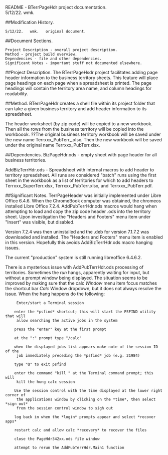 README - BTerrPageHdr project documentation.<br>
5/12/22.	wmk.
	
##Modification History.
<pre><code>5/12/22.   wmk.   original document.
</code></pre>

##Document Sections.
<pre><code>Project Description - overall project description.
Method - project build overview.
Dependencies - file and other dependencies.
Significant Notes - important stuff not documented elsewhere.
</code></pre>


##Project Description.
The BTerrPageHsdr project facilitates adding page header information to
the business territory sheets. This feature will place page headings on 
each page when a spreadsheet is printed. The page headings will contain
the territory area name, and column headings for readability.

##Method.
BTerrPageHdr creates a shell file within its project folder that
can take a given business territory and add header information to its spreadsheet.

The header worksheet (by zip code) will be copied to a new
workbook. Then all the rows from the business territory will be copied
into the workboook. ??The original business territory workbook will be saved
under the new name Terrxxx_PubTerr_.xlsx. Then the new workbook will be
saved under the original name Terrxxx_PubTerr.xlsx.

##Dependencies.
BizPageHdr.ods - empty sheet with page header for all business territories.

AddBizTerrHdr.ods - Spreadsheet with internal macros to add header to
 territory spreadsheet. All runs are considered "batch" runs using the
 first sheet in the workbook as a list of territories for which to add
 headers to Terrxxx_SuperTerr.xlsx, Terrxxx_PubTerr.xlsx, and
 Terrxxx_PubTerr.pdf.


##Significant Notes.
TerrPageHeader was initially implemented under Libre Office 6.4.6. When
the ChromeBook computer was obtained, the chromeos installed Libre Office
7.2.4. AddPubTerrHdr.ods macros would hang when attempting to load and
copy the zip code header .ods into the territory sheet. Upon investigation
the "Headers and Footers" menu item under "Insert" was visible, but disabled.

Version 7.2.4 was then uninstalled and the .deb for version 7.1.7.2 was
downloaded and installed. The "Headers and Footers" menu item is enabled
in this version. Hopefully this avoids AddBizTerrHdr.ods macro
hanging issues.

The current "production" system is still running libreoffice 6.4.6.2.

There is a mysterious issue with AddPubTerrHdr.ods processing of territories.
Sometimes the *run* hangs, apparently waiting for input, but without a prompt
window being displayed. The situation seems to be improved by making sure that
the calc *Window* menu item focus matches the shortcut bar *Calc* Window dropdown,
but it does not always resolve the issue. When the hang happens do the following:
<pre><code>		Enter/start a Terminal session

	enter the *psfind* shortcut; this will start the PSFIND utility that will
	 allow searching the active jobs in the system

	press the "enter" key at the first prompt

	at the ":" prompt type "/calc"

	when the displayed jobs list appears make note of the session ID of the
	 job immediately preceding the *psfind* job (e.g. 21984)

	type "Q" to exit psfind

	enter the command "kill <jobid>" at the Terminal command prompt; this will
	 kill the hung calc session

	Use the session control with the time displayed at the lower right corner of
	 the applications window by clicking on the *time*, then select *sign out*
	 from the session control window to sigh out

	log back in when the *login* prompts appear and select *recover apps*

	restart calc and allow calc *recovery* to recover the files

	close the PageHdr342xx.ods file window

	attempt to rerun the AddPubTerrHdr.Main1 function
</code></pre>

